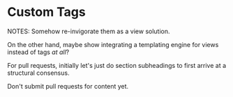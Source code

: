 # Custom Tags #

NOTES:
Somehow re-invigorate them as a view solution.

On the other hand, maybe show integrating a templating engine for views instead of tags *at all*?


For pull requests, initially let's just do section subheadings to first arrive at a structural consensus.

Don't submit pull requests for content yet.
